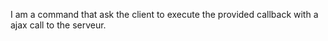 I am a command that ask the client to execute the provided callback with a ajax call to the serveur.